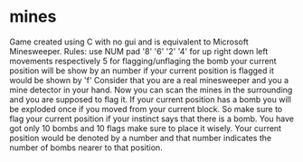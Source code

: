 # mines
Game created using C with no gui and is equivalent to Microsoft Minesweeper.
Rules:
  use NUM pad '8' '6' '2' '4' for up right down left movements respectively
  5 for flagging/unflaging the bomb
  your current position will be show by an number 
  if your current position is flagged it would be shown by 'f'
Consider that you are a real minesweeper and you a mine detector in your hand. Now you can scan the mines in the surrounding and you are supposed to flag it. If your current position has a bomb you will be exploded once if you moved from your current block. So make sure to flag your current position if your instinct says that there is a bomb.
You have got only 10 bombs and 10 flags make sure to place it wisely.
Your current position would be denoted by a number and that number indicates the number of bombs nearer to that position.
